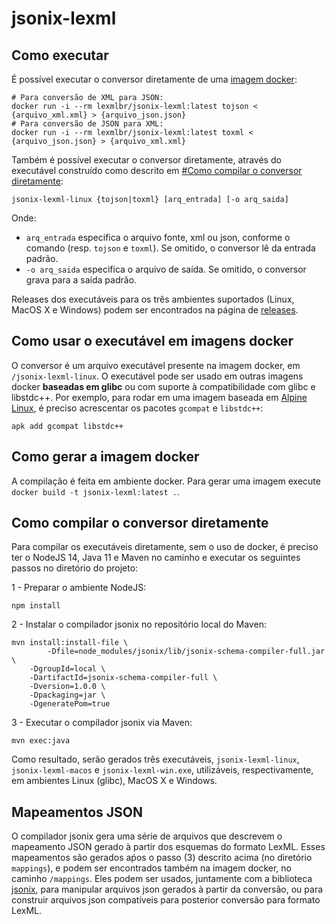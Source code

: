 # jsonix-lexml

## Como executar

É possível executar o conversor diretamente de uma [imagem docker](https://hub.docker.com/repository/docker/lexmlbr/jsonix-lexml):

```
# Para conversão de XML para JSON:
docker run -i --rm lexmlbr/jsonix-lexml:latest tojson < {arquivo_xml.xml} > {arquivo_json.json}
# Para conversão de JSON para XML:
docker run -i --rm lexmlbr/jsonix-lexml:latest toxml < {arquivo_json.json} > {arquivo_xml.xml}
```

Também é possível executar o conversor diretamente, através do executável construído como descrito
em [#Como compilar o conversor diretamente](#como-compilar-o-conversor-diretamente):
```
jsonix-lexml-linux {tojson|toxml} [arq_entrada] [-o arq_saida]
```

Onde:
- `arq_entrada` especifica o arquivo fonte, xml ou json, conforme o comando (resp. `tojson` e `toxml`). 
  Se omitido, o conversor lê da entrada padrão.
- `-o arq_saida` especifica o arquivo de saída. Se omitido, o conversor grava para a saída padrão.  

Releases dos executáveis para os três ambientes suportados (Linux, MacOS X e Windows) podem
ser encontrados na página de [releases](https://github.com/lexml/jsonix-lexml/releases/).

## Como usar o executável em imagens docker

O conversor é um arquivo executável presente na imagem docker, em `/jsonix-lexml-linux`. O executável
pode ser usado em outras imagens docker **baseadas em glibc** ou com suporte à compatibilidade com glibc e libstdc++.
Por exemplo, para rodar em uma imagem baseada em [Alpine Linux](https://hub.docker.com/_/alpine), é preciso
acrescentar os pacotes `gcompat`  e `libstdc++`:
``` 
apk add gcompat libstdc++
``` 

## Como gerar a imagem docker

A compilação é feita em ambiente docker. Para gerar uma imagem
execute `docker build -t jsonix-lexml:latest .`.

## Como compilar o conversor diretamente

Para compilar os executáveis diretamente, sem o uso de docker, é preciso ter o NodeJS 14, Java 11 e Maven no caminho e executar os seguintes passos
no diretório do projeto:

1 - Preparar o ambiente NodeJS:
```
npm install
```
2 - Instalar o compilador jsonix no repositório local do Maven:
```
mvn install:install-file \
    	-Dfile=node_modules/jsonix/lib/jsonix-schema-compiler-full.jar \
	-DgroupId=local \
	-DartifactId=jsonix-schema-compiler-full \
	-Dversion=1.0.0 \
	-Dpackaging=jar \
	-DgeneratePom=true
```
3 - Executar o compilador jsonix via Maven: 
```
mvn exec:java
```
Como resultado, serão gerados três executáveis, `jsonix-lexml-linux`, `jsonix-lexml-macos` e `jsonix-lexml-win.exe`, utilizáveis, respectivamente,
em ambientes Linux (glibc), MacOS X e Windows.


## Mapeamentos JSON

O compilador jsonix gera uma série de arquivos que descrevem o mapeamento JSON gerado à partir dos esquemas do formato LexML. Esses mapeamentos
são gerados aṕos o passo (3) descrito acima (no diretório `mappings`), e podem ser encontrados também na imagem docker, no caminho `/mappings`. Eles
podem ser usados, juntamente com a biblioteca [jsonix](https://github.com/highsource/jsonix), para manipular arquivos json gerados à partir da conversão, ou para construir arquivos json
compatíveis para posterior conversão para formato LexML.

